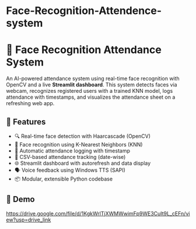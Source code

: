 # Face-Recognition-Attendence-system
# 👤 Face Recognition Attendance System

An AI-powered attendance system using real-time face recognition with OpenCV and a live **Streamlit dashboard**. This system detects faces via webcam, recognizes registered users with a trained KNN model, logs attendance with timestamps, and visualizes the attendance sheet on a refreshing web app.

## 🚀 Features

- 🔍 Real-time face detection with Haarcascade (OpenCV)
- 🧠 Face recognition using K-Nearest Neighbors (KNN)
- 📸 Automatic attendance logging with timestamp
- 🧾 CSV-based attendance tracking (date-wise)
- 🌐 Streamlit dashboard with autorefresh and data display
- 🗣️ Voice feedback using Windows TTS (SAPI)
- 📦 Modular, extensible Python codebase

## 📸 Demo
https://drive.google.com/file/d/1KgkWrlTjXWMWwimFp9WE3CuIt9L_cEFn/view?usp=drive_link

